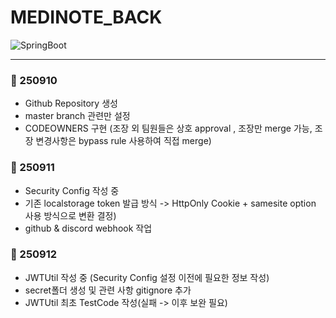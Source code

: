 # MEDINOTE_BACK
![SpringBoot](https://img.shields.io/badge/Spring%20Boot-6DB33F?style=for-the-badge&logo=springboot&logoColor=white)

---
### 📅 250910
- Github Repository 생성
- master branch 관련만 설정
- CODEOWNERS 구현 (조장 외 팀원들은 상호 approval , 조장만 merge 가능, 조장 변경사항은 bypass rule 사용하여 직접 merge)

### 📅 250911
- Security Config 작성 중 
- 기존 localstorage token 발급 방식 -> HttpOnly Cookie + samesite option 사용 방식으로 변환 결정)
- github & discord webhook 작업

### 📅 250912
- JWTUtil 작성 중 (Security Config 설정 이전에 필요한 정보 작성)
- secret폴더 생성 및 관련 사항 gitignore 추가
- JWTUtil 최초 TestCode 작성(실패 -> 이후 보완 필요) 


